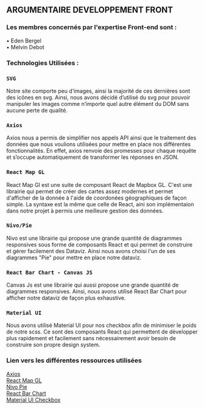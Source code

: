 ## ARGUMENTAIRE DEVELOPPEMENT FRONT

### Les membres concernés par l'expertise Front-end sont :

• Eden Bergel<br/>
• Melvin Debot 


### Technologies Utilisées :

### `SVG`

Notre site comporte peu d’images, ainsi la majorité de ces dernières sont des icônes en svg. Ainsi, nous avons décidé d’utilisé du svg pour pouvoir manipuler les images comme n’importe quel autre élément du DOM sans aucune perte de qualité.

### `Axios`

Axios nous a permis de simplifier nos appels API ainsi que le traitement des données que nous voulions utilisées pour mettre en place nos différentes fonctionnalités. En effet, axios renvoie des promesses pour chaque requête et s’occupe automatiquement de transformer les réponses en JSON.

### `React Map GL`

React Map Gl est une suite de composant React de Mapbox GL. C'est une librairie qui permet de créer des cartes assez modernes et permet d'afficher de la donnée à l'aide de coordonées géographiques de façon simple. La syntaxe est la même que celle de React, aini son implémentaion dans notre projet à permis une meilleure gestion des données.

### `Nivo/Pie`

Nivo est une librairie qui propose une grande quantité de diagrammes responsives sous forme de composants React et qui permet de construire et gérer facilement des Dataviz. Ainsi nous avons choisi l'un de ses diagrammes "Pie" pour mettre en place notre dataviz.

### `React Bar Chart - Canvas JS`

Canvas Js est une librairie qui aussi propose une grande quantité de diagrammes responsives. Ainsi, nous avons utilisé React Bar Chart pour afficher notre dataviz de façon plus exhaustive.

### `Material UI`

Nous avons utilisé Material UI pour nos checkbox afin de minimiser le poids de notre scss. Ce sont des composants React qui permettent de développer plus rapidement et facilement sans nécessairement avoir besoin de construire son propre design system. 

### Lien vers les différentes ressources utilisées

[Axios](https://github.com/axios/axios)<br/>
[React Map GL](https://uber.github.io/react-map-gl/)<br/>
[Nivo Pie](https://nivo.rocks/pie/)<br/>
[React Bar Chart](https://canvasjs.com/react-charts/bar-chart/)<br/>
[Material UI Checkbox](https://material-ui.com/components/checkboxes/)<br/>
